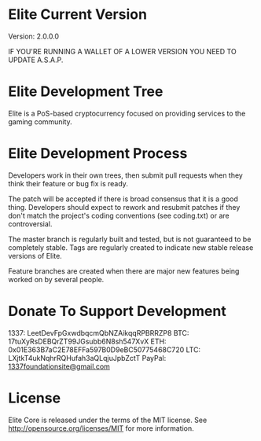 Elite Current Version
===========================
Version: 2.0.0.0

IF YOU'RE RUNNING A WALLET OF A LOWER VERSION YOU NEED TO UPDATE A.S.A.P.


Elite Development Tree
===========================
Elite is a PoS-based cryptocurrency focused on providing services to the gaming community.


Elite Development Process
===========================
Developers work in their own trees, then submit pull requests when
they think their feature or bug fix is ready.

The patch will be accepted if there is broad consensus that it is a
good thing.  Developers should expect to rework and resubmit patches
if they don't match the project's coding conventions (see coding.txt)
or are controversial.

The master branch is regularly built and tested, but is not guaranteed
to be completely stable. Tags are regularly created to indicate new
stable release versions of Elite.

Feature branches are created when there are major new features being
worked on by several people.


Donate To Support Development
=================================
1337: LeetDevFpGxwdbqcmQbNZAikqqRPBRRZP8
BTC: 17tuXyRsDEBQrZT99JGsubb6N8sh547XvX
ETH: 0x01E363B7aC2E78EFFa597B0D9eBC50775468C720
LTC: LXjtkT4ukNqhrRQHufah3aQLqjuJpbZctT
PayPal: 1337foundationsite@gmail.com


License
===========================
Elite Core is released under the terms of the MIT license. See http://opensource.org/licenses/MIT for more information.
